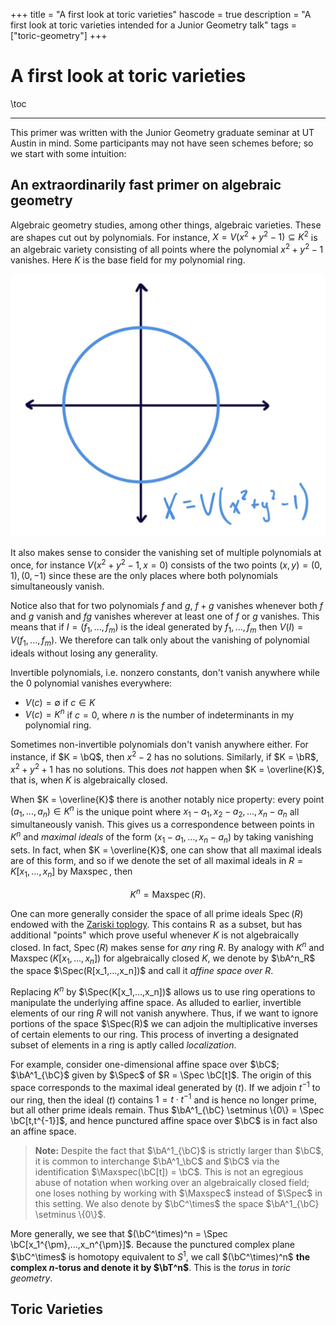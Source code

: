 +++
title = "A first look at toric varieties"
hascode = true
description = "A first look at toric varieties intended for a Junior Geometry talk"
tags = ["toric-geometry"]
+++

# A first look at toric varieties

\toc

---

This primer was written with the Junior Geometry graduate seminar at UT Austin in mind. Some participants may not have seen schemes before; so we start with some intuition:

## An extraordinarily fast primer on algebraic geometry

Algebraic geometry studies, among other things, algebraic varieties. These are shapes cut out by polynomials. For instance, $X = V(x^2 + y^2 - 1)\subseteq K^2$ is an algebraic variety consisting of all points where the polynomial $x^2 + y^2 - 1$ vanishes. Here $K$ is the base field for my polynomial ring.

  ![This algebraic variety is the unit circle](/pages/blog/toric-page/1first-look/circle.png)

It also makes sense to consider the vanishing set of multiple polynomials at once, for instance $V(x^2 + y^2 - 1, x = 0)$ consists of the two points $(x,y) = (0, 1), (0,-1)$ since these are the only places where both polynomials simultaneously vanish. 

Notice also that for two polynomials $f$ and $g$, $f + g$ vanishes whenever both $f$ and $g$ vanish and $fg$ vanishes wherever at least one of $f$ or $g$ vanishes. This means that if $I = (f_1,...,f_m)$ is the ideal generated by $f_1,...,f_m$ then $V(I) = V(f_1,...,f_m)$. We therefore can talk only about the vanishing of polynomial ideals without losing any generality.

Invertible polynomials, i.e. nonzero constants, don't vanish anywhere while the 0 polynomial vanishes everywhere:
- $V(c) = \emptyset$ if $c \in K$
- $V(c) = K^n$ if $c = 0$, where $n$ is the number of indeterminants in my polynomial ring.

Sometimes non-invertible polynomials don't vanish anywhere either. For instance, if $K = \bQ$, then $x^2 - 2$ has no solutions. Similarly, if $K = \bR$, $x^2 + y^2 + 1$ has no solutions. This does *not* happen when $K = \overline{K}$, that is, when $K$ is algebraically closed.

When $K = \overline{K}$ there is another notably nice property: every point $(a_1,...,a_n) \in K^n$ is the unique point where $x_1 - a_1,x_2 - a_2, ..., x_n - a_n$ all simultaneously vanish. This gives us a correspondence between points in $K^n$ and *maximal ideals* of the form $(x_1 - a_1,...,x_n - a_n)$ by taking vanishing sets. In fact, when $K = \overline{K}$, one can show that all maximal ideals are of this form, and so if we denote the set of all maximal ideals in $R = K[x_1,...,x_n]$ by $\operatorname{Maxspec}$, then

$$K^n = \operatorname{Maxspec}(R).$$

One can more generally consider the space of all prime ideals $\operatorname{Spec}(R)$ endowed with the [Zariski toplogy](https://en.wikipedia.org/wiki/Zariski_topology). This contains $\operatorname{R}$ as a subset, but has additional "points" which prove useful whenever $K$ is not algebraically closed. In fact, $\operatorname{Spec}(R)$ makes sense for *any* ring $R$. By analogy with $K^n$ and $\operatorname{Maxspec}(K[x_1,...,x_n])$ for algebraically closed $K$, we denote by $\bA^n_R$ the space $\Spec(R[x_1,...,x_n])$ and call it *affine space over $R$*.

Replacing $K^n$ by $\Spec(K[x_1,...,x_n])$ allows us to use ring operations to manipulate the underlying affine space. As alluded to earlier, invertible elements of our ring $R$ will not vanish anywhere. Thus, if we want to ignore portions of the space $\Spec(R)$ we can adjoin the multiplicative inverses of certain elements to our ring. This process of inverting a designated subset of elements in a ring is aptly called *localization*.

For example, consider one-dimensional affine space over $\bC$; $\bA^1_{\bC}$ given by $\Spec$ of $R = \Spec \bC[t]$. The origin of this space corresponds to the maximal ideal generated by $(t)$. If we adjoin $t^{-1}$ to our ring, then the ideal $(t)$ contains $1 = t\cdot t^{-1}$ and is hence no longer prime, but all other prime ideals remain. Thus $\bA^1_{\bC} \setminus \{0\} = \Spec \bC[t,t^{-1}]$, and hence punctured affine space over $\bC$ is in fact also an affine space.

> **Note:** Despite the fact that $\bA^1_{\bC}$ is strictly larger than $\bC$, it is common to interchange $\bA^1_\bC$ and $\bC$ via the identification $\Maxspec(\bC[t]) = \bC$. This is not an egregious abuse of notation when working over an algebraically closed field; one loses nothing by working with $\Maxspec$ instead of $\Spec$ in this setting. We also denote by $\bC^\times$ the space $\bA^1_{\bC} \setminus \{0\}$.

More generally, we see that $(\bC^\times)^n = \Spec \bC[x_1^{\pm},...,x_n^{\pm}]$. Because the punctured complex plane $\bC^\times$ is homotopy equivalent to $S^1$, we call $(\bC^\times)^n$  **the complex $n$-torus and denote it by $\bT^n$**. This is the *torus* in *toric geometry*.

## Toric Varieties
